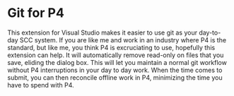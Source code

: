 # Git for P4
This extension for Visual Studio makes it easier to use git as your day-to-day SCC system.
If you are like me and work in an industry where P4 is the standard, but like me, you think P4 is excruciating to use, hopefully this extension can help.
It will automatically remove read-only on files that you save, eliding the dialog box. This will let you maintain a normal git workflow without P4 interruptions in your day to day work.
When the time comes to submit, you can then reconcile offline work in P4, minimizing the time you have to spend with P4.